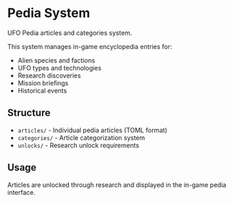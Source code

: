 # Pedia System

UFO Pedia articles and categories system.

This system manages in-game encyclopedia entries for:
- Alien species and factions
- UFO types and technologies
- Research discoveries
- Mission briefings
- Historical events

## Structure

- `articles/` - Individual pedia articles (TOML format)
- `categories/` - Article categorization system
- `unlocks/` - Research unlock requirements

## Usage

Articles are unlocked through research and displayed in the in-game pedia interface.